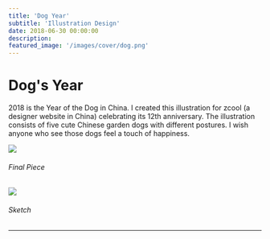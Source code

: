 ```yaml
---
title: 'Dog Year'
subtitle: 'Illustration Design'
date: 2018-06-30 00:00:00
description: 
featured_image: '/images/cover/dog.png'
---
```


# Dog's Year
2018 is the Year of the Dog in China. 
I created this illustration for zcool (a designer website in China) celebrating its 12th anniversary. 
The illustration consists of five cute Chinese garden dogs with different postures. 
I wish anyone who see those dogs feel a touch of happiness.

![]({{site.baseurl}}/images/dog/illustration.jpg)
###### Final Piece
![]({{site.baseurl}}/images/dog/sketch.jpg)
###### Sketch

---